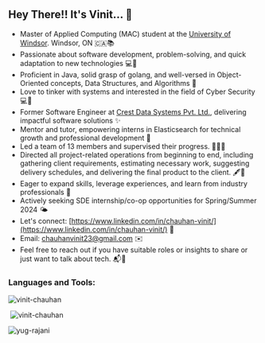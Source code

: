 ## Hey There!! It's Vinit... 👋

- Master of Applied Computing (MAC) student at the [University of Windsor](https://www.uwindsor.ca/). Windsor, ON 🇨🇦📚
- Passionate about software development, problem-solving, and quick adaptation to new technologies 💻🔧
- Proficient in Java, solid grasp of golang, and well-versed in Object-Oriented concepts, Data Structures, and Algorithms 🚀
- Love to tinker with systems and interested in the field of Cyber Security 💻🔨
- Former Software Engineer at [Crest Data Systems Pvt. Ltd.](https://www.crestdatasys.com), delivering impactful software solutions ✨
- Mentor and tutor, empowering interns in Elasticsearch for technical growth and professional development 🌟
- Led a team of 13 members and supervised their progress. 🧑‍🤝‍🧑
- Directed all project-related operations from beginning to end, including gathering client requirements, estimating necessary work, suggesting delivery schedules, and delivering the final product to the client. 🖋️📑
- Eager to expand skills, leverage experiences, and learn from industry professionals 🌱
- Actively seeking SDE internship/co-op opportunities for Spring/Summer 2024 🌤️
- Let's connect: [https://www.linkedin.com/in/chauhan-vinit/](https://www.linkedin.com/in/chauhan-vinit/) 🤝
- Email: chauhanvinit23@gmail.com ✉️
- Feel free to reach out if you have suitable roles or insights to share or just want to talk about tech. 📬🤝


<h3 align="left">Languages and Tools:</h3>

<p><img align="center" src="https://github-readme-stats-pppqh68oc-vinit-elastic.vercel.app/api/top-langs?username=vinit-chauhan&show_icons=true&locale=en&layout=compact" alt="vinit-chauhan" /></p>

<p>&nbsp;<img src="https://github-readme-stats-pppqh68oc-vinit-elastic.vercel.app/api?username=vinit-chauhan&show=reviews,prs_merged,prs_merged_percentage&show_icons=true" alt="vinit-chauhan" /></p>

<p><img src="https://github-readme-streak-stats.herokuapp.com/?user=yug-rajani&" alt="yug-rajani" /></p>
